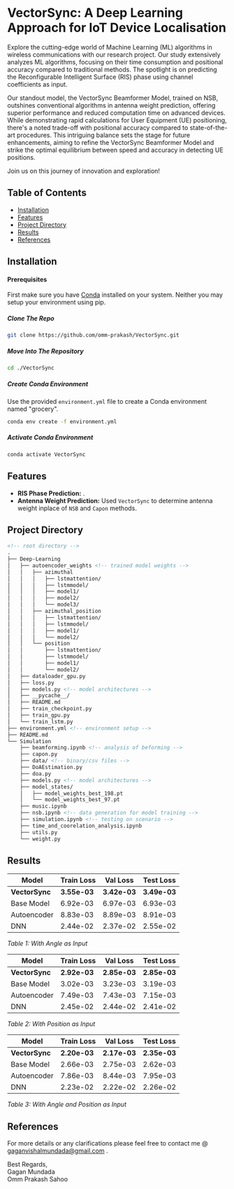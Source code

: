 # VectorSync: A Deep Learning Approach for IoT Device Localisation
Explore the cutting-edge world of Machine Learning (ML) algorithms in wireless communications with our research project. Our study extensively analyzes ML algorithms, focusing on their time consumption and positional accuracy compared to traditional methods. The spotlight is on predicting the Reconfigurable Intelligent Surface (RIS) phase using channel coefficients as input.

Our standout model, the VectorSync Beamformer Model, trained on NSB, outshines conventional algorithms in antenna weight prediction, offering superior performance and reduced computation time on advanced devices. While demonstrating rapid calculations for User Equipment (UE) positioning, there's a noted trade-off with positional accuracy compared to state-of-the-art procedures. This intriguing balance sets the stage for future enhancements, aiming to refine the VectorSync Beamformer Model and strike the optimal equilibrium between speed and accuracy in detecting UE positions.

Join us on this journey of innovation and exploration!

## Table of Contents
- [Installation](#installation)
- [Features](#features)
- [Project Directory](#project-directory)
- [Results](#results)
- [References](#references)
    
## Installation

#### Prerequisites

First make sure you have [Conda](https://docs.conda.io/en/latest/) installed on your system. Neither you may setup your environment using pip. 

##### Clone The Repo
```bash
git clone https://github.com/omm-prakash/VectorSync.git
```
##### Move Into The Repository
```bash
cd ./VectorSync
```
##### Create Conda Environment
Use the provided `environment.yml` file to create a Conda environment named "grocery".
```bash
conda env create -f environment.yml
```
##### Activate Conda Environment
```bash
conda activate VectorSync
```

## Features

- **RIS Phase Prediction:** .
- **Antenna Weight Prediction:** Used `VectorSync` to determine antenna weight inplace of `NSB` and `Capon` methods.

## Project Directory
```html
<!-- root directory -->
.
├── Deep-Learning
│   ├── autoencoder_weights <!-- trained model weights -->
│   │   ├── azimuthal
│   │   │   ├── lstmattention/
│   │   │   ├── lstmmodel/
│   │   │   ├── model1/
│   │   │   ├── model2/
│   │   │   └── model3/
│   │   ├── azimuthal_position
│   │   │   ├── lstmattention/
│   │   │   ├── lstmmodel/
│   │   │   ├── model1/
│   │   │   └── model2/
│   │   └── position
│   │       ├── lstmattention/
│   │       ├── lstmmodel/
│   │       ├── model1/
│   │       └── model2/
│   ├── dataloader_gpu.py
│   ├── loss.py
│   ├── models.py <!-- model architectures -->
│   ├── __pycache__/
│   ├── README.md
│   ├── train_checkpoint.py
│   ├── train_gpu.py
│   └── train_lstm.py
├── environment.yml <!-- environment setup -->
├── README.md
└── Simulation
    ├── beamforming.ipynb <!-- analysis of beforming -->
    ├── capon.py
    ├── data/ <!-- binary/csv files -->
    ├── DoAEstimation.py 
    ├── doa.py
    ├── models.py <!-- model architectures -->
    ├── model_states/ 
    │   ├── model_weights_best_198.pt
    │   └── model_weights_best_97.pt
    ├── music.ipynb
    ├── nsb.ipynb <!-- data generation for model training -->
    ├── simulation.ipynb <!-- testing on scenario -->
    ├── time_and_coorelation_analysis.ipynb
    ├── utils.py
    └── weight.py
```

## Results
| Model              | Train Loss | Val Loss | Test Loss |
| ------------------ | ---------- | -------- | --------- |
| **VectorSync**     | **3.55e-03** | **3.42e-03** | **3.49e-03** |
| Base Model         | 6.92e-03    | 6.97e-03  | 6.93e-03  |
| Autoencoder        | 8.83e-03    | 8.89e-03  | 8.91e-03  |
| DNN                | 2.44e-02    | 2.37e-02  | 2.55e-02  |

*Table 1: With Angle as Input*

| Model              | Train Loss | Val Loss | Test Loss |
| ------------------ | ---------- | -------- | --------- |
| **VectorSync**     | **2.92e-03** | **2.85e-03** | **2.85e-03** |
| Base Model         | 3.02e-03    | 3.23e-03  | 3.19e-03  |
| Autoencoder        | 7.49e-03    | 7.43e-03  | 7.15e-03  |
| DNN                | 2.45e-02    | 2.44e-02  | 2.41e-02  |

*Table 2: With Position as Input*

| Model              | Train Loss | Val Loss | Test Loss |
| ------------------ | ---------- | -------- | --------- |
| **VectorSync**     | **2.20e-03** | **2.17e-03** | **2.35e-03** |
| Base Model         | 2.66e-03    | 2.75e-03  | 2.62e-03  |
| Autoencoder        | 7.86e-03    | 8.44e-03  | 7.95e-03  |
| DNN                | 2.23e-02    | 2.22e-02  | 2.26e-02  |

*Table 3: With Angle and Position as Input*


## References


For more details or any clarifications please feel free to contact me @ gaganvishalmundada@gmail.com .

Best Regards,<br>
Gagan Mundada <br>
Omm Prakash Sahoo
